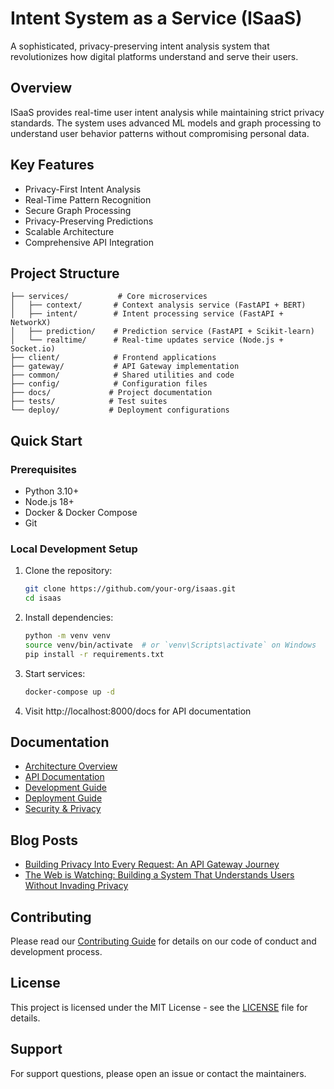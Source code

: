 # Intent System as a Service (ISaaS)

A sophisticated, privacy-preserving intent analysis system that revolutionizes how digital platforms understand and serve their users.

## Overview

ISaaS provides real-time user intent analysis while maintaining strict privacy standards. The system uses advanced ML models and graph processing to understand user behavior patterns without compromising personal data.

## Key Features

- Privacy-First Intent Analysis
- Real-Time Pattern Recognition
- Secure Graph Processing
- Privacy-Preserving Predictions
- Scalable Architecture
- Comprehensive API Integration

## Project Structure

```
├── services/           # Core microservices
│   ├── context/       # Context analysis service (FastAPI + BERT)
│   ├── intent/        # Intent processing service (FastAPI + NetworkX)
│   ├── prediction/    # Prediction service (FastAPI + Scikit-learn)
│   └── realtime/      # Real-time updates service (Node.js + Socket.io)
├── client/            # Frontend applications
├── gateway/           # API Gateway implementation
├── common/            # Shared utilities and code
├── config/            # Configuration files
├── docs/             # Project documentation
├── tests/            # Test suites
└── deploy/           # Deployment configurations
```

## Quick Start

### Prerequisites

- Python 3.10+
- Node.js 18+
- Docker & Docker Compose
- Git

### Local Development Setup

1. Clone the repository:
   ```bash
   git clone https://github.com/your-org/isaas.git
   cd isaas
   ```

2. Install dependencies:
   ```bash
   python -m venv venv
   source venv/bin/activate  # or `venv\Scripts\activate` on Windows
   pip install -r requirements.txt
   ```

3. Start services:
   ```bash
   docker-compose up -d
   ```

4. Visit http://localhost:8000/docs for API documentation

## Documentation

- [Architecture Overview](docs/architecture/overview.md)
- [API Documentation](docs/api/overview.md)
- [Development Guide](docs/development/setup.md)
- [Deployment Guide](docs/deployment/requirements.md)
- [Security & Privacy](docs/security/overview.md)

## Blog Posts

- [Building Privacy Into Every Request: An API Gateway Journey](docs/blog/api-gateway-journey.md)
- [The Web is Watching: Building a System That Understands Users Without Invading Privacy](docs/blog/privacy-first-approach.md)

## Contributing

Please read our [Contributing Guide](docs/contributing/development-process.md) for details on our code of conduct and development process.

## License

This project is licensed under the MIT License - see the [LICENSE](LICENSE) file for details.

## Support

For support questions, please open an issue or contact the maintainers.